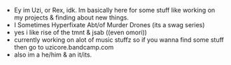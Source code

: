 - Ey im Uzi, or Rex, idk. Im basically here for some stuff like working on my projects & finding about new things.
- I Sometimes Hyperfixate Abt/of Murder Drones (its a swag series)
- yes i like rise of the tmnt & jsab ((even omori))
- currently working on alot of music stuffz so if you wanna find some stuff then go to uzicore.bandcamp.com
- also im a he/him & an it/its.

<!---
Uzicore/Uzicore is a ✨ special ✨ repository because its `README.md` (this file) appears on your GitHub profile.
You can click the Preview link to take a look at your changes.
--->

